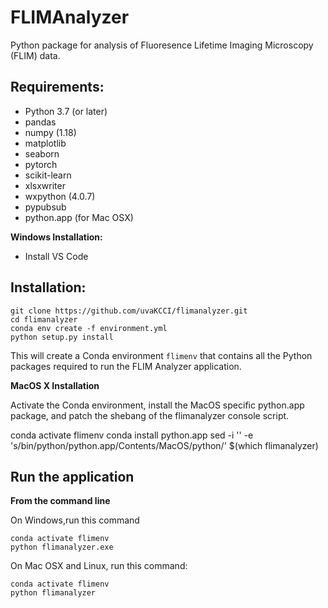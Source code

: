 # FLIMAnalyzer

Python package for analysis of Fluoresence Lifetime Imaging Microscopy (FLIM) data.

## Requirements:

* Python 3.7 (or later)
* pandas
* numpy (1.18)
* matplotlib
* seaborn
* pytorch
* scikit-learn
* xlsxwriter
* wxpython (4.0.7)
* pypubsub
* python.app (for Mac OSX)

**Windows Installation:**
* Install VS Code

## Installation:

```
git clone https://github.com/uvaKCCI/flimanalyzer.git
cd flimanalyzer
conda env create -f environment.yml
python setup.py install
```

This will create a Conda environment `flimenv` that contains all the Python packages required to run the FLIM Analyzer application.

**MacOS X Installation**

Activate the Conda environment, install the MacOS specific python.app package, and patch the shebang of the flimanalyzer console script.

conda activate flimenv
conda install python.app
sed -i '' -e 's/bin\/python/python\.app\/Contents\/MacOS\/python/' $(which flimanalyzer)

## Run the application

**From the command line**

On Windows,run this command
```
conda activate flimenv 
python flimanalyzer.exe
```

On Mac OSX and Linux, run this command:
```
conda activate flimenv
python flimanalyzer
```
